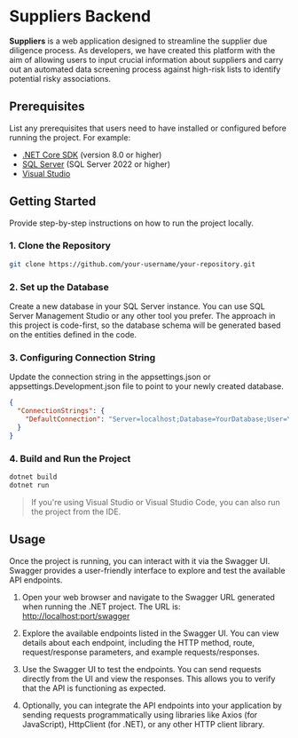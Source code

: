 # Suppliers Backend

**Suppliers** is a web application designed to streamline the supplier due diligence process. As developers, we have created this platform with the aim of allowing users to input crucial information about suppliers and carry out an automated data screening process against high-risk lists to identify potential risky associations.

## Prerequisites

List any prerequisites that users need to have installed or configured before running the project. For example:

- [.NET Core SDK](https://dotnet.microsoft.com/download) (version 8.0 or higher)
- [SQL Server](https://www.microsoft.com/en-us/sql-server/sql-server-downloads) (SQL Server 2022 or higher)
- [Visual Studio](https://visualstudio.microsoft.com/)

## Getting Started

Provide step-by-step instructions on how to run the project locally.

### 1. Clone the Repository

```bash
git clone https://github.com/your-username/your-repository.git
```

### 2. Set up the Database
Create a new database in your SQL Server instance. You can use SQL Server Management Studio or any other tool you prefer. The approach in this project is code-first, so the database schema will be generated based on the entities defined in the code.

### 3. Configuring Connection String 
Update the connection string in the appsettings.json or appsettings.Development.json file to point to your newly created database.
```json
{
  "ConnectionStrings": {
    "DefaultConnection": "Server=localhost;Database=YourDatabase;User=YourUsername;Password=YourPassword;"
  }
}
```
### 4. Build and Run the Project
```bash
dotnet build
dotnet run
```
> If you're using Visual Studio or Visual Studio Code, you can also run the project from the IDE.

## Usage

Once the project is running, you can interact with it via the Swagger UI. Swagger provides a user-friendly interface to explore and test the available API endpoints.

1. Open your web browser and navigate to the Swagger URL generated when running the .NET project. The URL is: <a href="http://localhost:port/swagger" target="_blank" >http://localhost:port/swagger</a>

2. Explore the available endpoints listed in the Swagger UI. You can view details about each endpoint, including the HTTP method, route, request/response parameters, and example requests/responses.

3. Use the Swagger UI to test the endpoints. You can send requests directly from the UI and view the responses. This allows you to verify that the API is functioning as expected.

4. Optionally, you can integrate the API endpoints into your application by sending requests programmatically using libraries like Axios (for JavaScript), HttpClient (for .NET), or any other HTTP client library.



